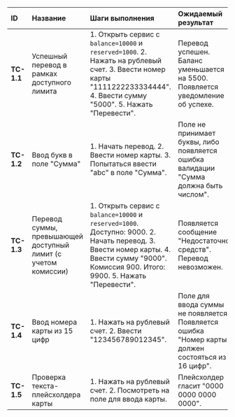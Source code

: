 
| ID         | Название                                                       | Шаги выполнения                                                                                                                                                                            | Ожидаемый результат                                                                               | Фактический результат                                                                                   | Статус   |
| :--------- | :------------------------------------------------------------- | :----------------------------------------------------------------------------------------------------------------------------------------------------------------------------------------- | :------------------------------------------------------------------------------------------------ | :------------------------------------------------------------------------------------------------------ | :------- |
| **TC-1.1** | Успешный перевод в рамках доступного лимита                    | 1. Открыть сервис с `balance=10000` и `reserved=1000`. 2. Нажать на рублевый счет. 3. Ввести номер карты "1111222233334444". 4. Ввести сумму "5000". 5. Нажать "Перевести".                | Перевод успешен. Баланс уменьшается на 5500. Появляется уведомление об успехе.                    | Перевод успешен. Баланс обновляется корректно.                                                          | **Pass** |
| **TC-1.2** | Ввод букв в поле "Сумма"                                       | 1. Начать перевод. 2. Ввести номер карты. 3. Попытаться ввести "abc" в поле "Сумма".                                                                                                       | Поле не принимает буквы, либо появляется ошибка валидации "Сумма должна быть числом".             | Поле не принимает буквы, все работает корректно.                                                        | **Pass** |
| **TC-1.3** | Перевод суммы, превышающей доступный лимит (с учетом комиссии) | 1. Открыть сервис с `balance=10000` и `reserved=1000`. Доступно: 9000. 2. Начать перевод. 3. Ввести номер карты. 4. Ввести сумму "9000". Комиссия 900. Итого: 9900. 5. Нажать "Перевести". | Появляется сообщение "Недостаточно средств". Перевод невозможен.                                  | Все отрабатывает корректно, перевод не пропускает, всплывает уведомление о недостатке средств на счёте. | **Pass** |
| **TC-1.4** | Ввод номера карты из 15 цифр                                   | 1. Нажать на рублевый счет. 2. Ввести "123456789012345".                                                                                                                                   | Поле для ввода суммы не появляется. Появляется ошибка "Номер карты должен состояться из 16 цифр". | **Дефект!** Поле для ввода суммы не появляется, ошибка НЕ отображается.                                 | **Fail** |
| **TC-1.5** | Проверка текста-плейсхолдера карты                             | 1. Нажать на рублевый счет. 2. Посмотреть на поле для ввода карты.                                                                                                                         | Плейсхолдер гласит "0000 0000 0000 0000".                                                         | Плейсхолдер соответствует ожидаемому.                                                                   | **Pass** |